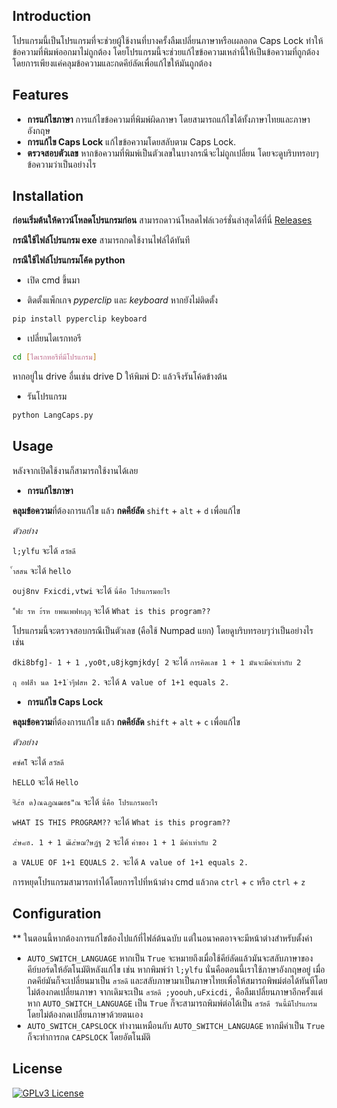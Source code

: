 
## Introduction
โปรแกรมนี้เป็นโปรแกรมที่จะช่วยผู้ใช้งานที่บางครั้งลืมเปลี่ยนภาษาหรือเผลอกด Caps Lock ทำให้ข้อความที่พิมพ์ออกมาไม่ถูกต้อง โดยโปรแกรมนี้จะช่วยแก้ไขข้อความเหล่านี้ให้เป็นข้อความที่ถูกต้อง โดยการเพียงแค่คลุมข้อความและกดคีย์ลัดเพื่อแก้ไขให้มันถูกต้อง

## Features
- **การแก้ไขภาษา** การแก้ไขข้อความที่พิมพ์ผิดภาษา โดยสามารถแก้ไขได้ทั้งภาษาไทยและภาษาอังกฤษ
- **การแก้ไข Caps Lock** แก้ไขข้อความโดยสลับตาม Caps Lock.
- **ตรวจสอบตัวเลข** หากข้อความที่พิมพ์เป็นตัวเลขในบางกรณีจะไม่ถูกเปลี่ยน โดยจะดูบริบทรอบๆข้อความว่าเป็นอย่างไร
## Installation
**ก่อนเริ่มต้นให้ดาวน์โหลดโปรแกรมก่อน**
สามารถดาวน์โหลดไฟล์เวอร์ชั่นล่าสุดได้ที่นี่ [Releases](https://github.com/munichPMN/LangCaps/releases/latest) 

**กรณีใช้ไฟล์โปรแกรม exe**
สามารถกดใช้งานไฟล์ได้ทันที

**กรณีใช้ไฟล์โปรแกรมโค้ด python**
- เปิด cmd ขึ้นมา

- ติดตั้งแพ็กเกจ *pyperclip* และ *keyboard* หากยังไม่ติดตั้ง
```bash
pip install pyperclip keyboard
```

- เปลี่ยนไดเรกทอรี
```bash
cd [ไดเรกทอรีที่มีโปรแกรม]
```
หากอยู่ใน drive อื่นเช่น drive D ให้พิมพ์ D: แล้วจึงรันโค้ดข้างต้น
- รันโปรแกรม
```bash
python LangCaps.py
```





## Usage

หลังจากเปิดใช้งานก็สามารถใช้งานได้เลย

- **การแก้ไขภาษา**

**คลุมข้อความ**ที่ต้องการแก้ไข แล้ว **กดคีย์ลัด** `shift` + `alt` + `d` เพื่อแก้ไข

*ตัวอย่าง*

`l;ylfu` จะได้ `สวัสดี`

`้ำสสน` จะได้ `hello` 

`ouj8nv Fxicdi,vtwi` จะได้ `นี่คือ โปรแกรมอะไร`

`"้ฟะ รห ะ้รห ยพนเพฟทฦฦ`  จะได้ `What is this program??`

โปรแกรมนี้จะตรวจสอบกรณีเป็นตัวเลข (คือใช้ Numpad แยก) โดยดูบริบทรอบๆว่าเป็นอย่างไร เช่น

`dki8bfg]- 1 + 1 ,yo0t,u8jkgmjkdy[ 2` จะได้ `การคิดเลข 1 + 1 มันจะมีค่าเท่ากับ 2` 

`ฤ อฟสีำ นด 1+1 ำๆีฟสห 2.` จะได้ `A value of 1+1 equals 2.` 

- **การแก้ไข Caps Lock**

**คลุมข้อความ**ที่ต้องการแก้ไข แล้ว **กดคีย์ลัด** `shift` + `alt` + `c` เพื่อแก้ไข

*ตัวอย่าง*

`ศซํศโ๊` จะได้ `สวัสดี`

`hELLO` จะได้ `Hello`

`ฯ๊๋๕์ฮ ด)ณฉฏณฒฮธ"ณ` จะได้ `นี่คือ โปรแกรมอะไร`

`wHAT IS THIS PROGRAM??` จะได้ `What is this program??`

`๕๋ษ๘ฮ. 1 + 1 ฒ๊๕๋ษฌ?๋ษฏํฐ 2` จะได้ `ค่าของ 1 + 1 มีค่าเท่ากับ 2`

`a VALUE OF 1+1 EQUALS 2.` จะได้ `A value of 1+1 equals 2.`

การหยุดโปรแกรมสามารถทำได้โดยการไปที่หน้าต่าง cmd แล้วกด `ctrl` + `c` หรือ `ctrl` + `z`




## Configuration
** ในตอนนี้หากต้องการแก้ไขต้องไปแก้ที่ไฟล์ต้นฉบับ แต่ในอนาคตอาจจะมีหน้าต่างสำหรับตั้งค่า
- `AUTO_SWITCH_LANGUAGE` หากเป็น `True` จะหมายถึงเมื่อใช้คีย์ลัดแล้วมันจะสลับภาษาของคีย์บอร์ดให้อัตโนมัติหลังแก้ไข เช่น หากพิมพ์ว่า `l;ylfu` นั่นคือตอนนี้เราใช้ภาษาอังกฤษอยู่ เมื่อกดคีย์มันก็จะเปลี่ยนมาเป็น `สวัสดี` และสลับภาษามาเป็นภาษาไทยเพื่อให้สมารถพิพม์ต่อได้ทันทีโดยไม่ต้องกดเปลี่ยนภาษา จากเดิมจะเป็น `สวัสดี ;yoouh,uFxicdi,` คือลืมเปลี่ยนภาษาอีกครั้งแต่หาก `AUTO_SWITCH_LANGUAGE` เป็น `True` ก็จะสามารถพิมพ์ต่อได้เป็น `สวัสดี วันนี้มีโปรแกรม` โดยไม่ต้องกดเปลี่ยนภาษาด้วยตนเอง
- `AUTO_SWITCH_CAPSLOCK` ทำงานเหมือนกับ `AUTO_SWITCH_LANGUAGE` หากมีค่าเป็น `True` ก็จะทำการกด `CAPSLOCK` โดยอัตโนมัติ



## License

[![GPLv3 License](https://img.shields.io/badge/License-GPL%20v3-yellow.svg)](https://choosealicense.com/licenses/gpl-3.0/)

